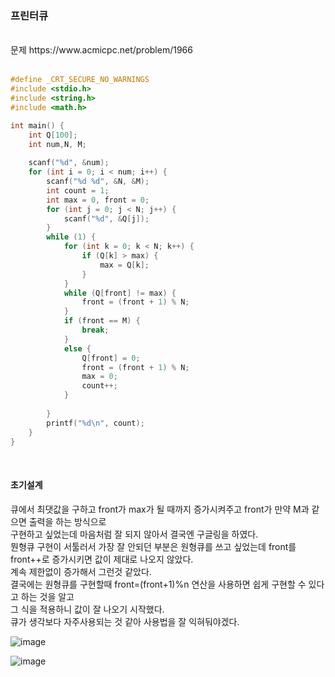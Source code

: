 ### 프린터큐

<br>
문제 https://www.acmicpc.net/problem/1966
<br>
<br>

```C
#define _CRT_SECURE_NO_WARNINGS
#include <stdio.h>
#include <string.h> 
#include <math.h> 

int main() {
	int Q[100];
	int num,N, M;
	
	scanf("%d", &num);
	for (int i = 0; i < num; i++) {
		scanf("%d %d", &N, &M);
		int count = 1;
		int max = 0, front = 0;
		for (int j = 0; j < N; j++) {
			scanf("%d", &Q[j]);
		}
		while (1) {
			for (int k = 0; k < N; k++) {
				if (Q[k] > max) {
					max = Q[k];
				}
			}
			while (Q[front] != max) {
				front = (front + 1) % N;
			}
			if (front == M) {
				break;
			}
			else {
				Q[front] = 0;
				front = (front + 1) % N;
				max = 0;
				count++;
			}
			
		}
		printf("%d\n", count);
	}
}
```

<br>

#### 초기설계
큐에서 최댓값을 구하고 front가 max가 될 때까지 증가시켜주고 front가 만약 M과 같으면 출력을 하는 방식으로 <br>
구현하고 싶었는데 마음처럼 잘 되지 않아서 결국엔 구글링을 하였다.<br>
뭔형큐 구현이 서툴러서 가장 잘 안되던 부분은 원형큐를 쓰고 싶었는데 front를 front++로 증가시키면 값이 제대로 나오지 않았다. <br>
계속 제한없이 증가해서 그런것 같았다.<br>
결국에는 원형큐를 구현할때 front=(front+1)%n 연산을 사용하면 쉽게 구현할 수 있다고 하는 것을 알고<br>
그 식을 적용하니 값이 잘 나오기 시작했다. <br>
큐가 생각보다 자주사용되는 것 같아 사용법을 잘 익혀둬야겠다.<br>

![image](https://user-images.githubusercontent.com/84511374/140728863-bac494c9-0d66-48ba-a491-2e4d308b11d7.png)


![image](https://user-images.githubusercontent.com/84511374/140972630-491e4388-e5b7-41af-940e-0f75482aa086.png)


